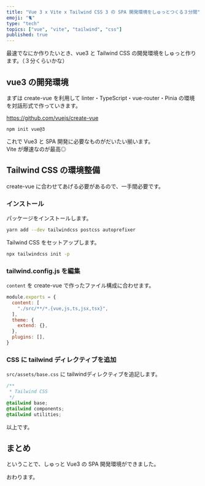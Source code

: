```yaml
---
title: "Vue 3 x Vite x Tailwind CSS 3 の SPA 開発環境をしゅっとつくる３分間"
emoji: "🐈"
type: "tech"
topics: ["vue", "vite", "tailwind", "css"]
published: true
---
```


最速でなにか作りたいとき、vue3 と Tailwind CSS の開発環境をしゅっと作ります。（３分くらいかな）

## vue3 の開発環境

まずは create-vue を利用して linter・TypeScript・vue-router・Pinia の環境を対話形式で作っていきます。

https://github.com/vuejs/create-vue

```bath
npm init vue@3
```

これで Vue3 と SPA 開発に必要なものがだいたい揃います。  
Vite が爆速なのが最高◎

## Tailwind CSS の環境整備

create-vue に合わせてあげる必要があるので、一手間必要です。

### インストール

パッケージをインストールします。

```bash
yarn add --dev tailwindcss postcss autoprefixer
```

Tailwind CSS をセットアップします。

```bash
npx tailwindcss init -p
```

### tailwind.config.js を編集

`content` を create-vue で作ったファイル構成に合わせます。

```js:tailwind.config.js
module.exports = {
  content: [
    "./src/**/*.{vue,js,ts,jsx,tsx}",
  ],
  theme: {
    extend: {},
  },
  plugins: [],
}
```

### CSS に tailwind ディレクティブを追加

`src/assets/base.css` に tailwindディレクティブを追記します。

```css:src/assets/base.css
/**
 * Tailwind CSS
 */
@tailwind base;
@tailwind components;
@tailwind utilities;
```

以上です。

## まとめ

ということで、しゅっと Vue3 の SPA 開発環境ができました。

おわります。
